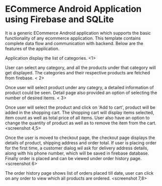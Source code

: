 # ECommerce Android Application using Firebase and SQLite

It is a generic ECommerce Android application which supports the basic functionality of any ecommerce application. 
This template contains complete data flow and communication with backend.
Below are the features of the application.

Application display the list of categories.
<1>

User can select any category, and all the products under that category will get displayed. The categories and their respective products are fetched from firebase.
< 2>

Once user will select product under any categry, a detailed information of product could be seen. 
Detail page also provided an option of selecting the number of desired items.
< 3>

Once user will select the product and click on 'Add to cart', product will be added in the shopping cart. 
The shopping cart will display items selected, item count as well as total price of all items.
User also have an option to change the quantity of product as well as to remove the item from the cart.
<screenshot 4,5>


Once the user is moved to checkout page, the checkout page displays the details of product, shipping address and order total.
If user is placing order for the first time, a customer dialog wil ask for delivery address details, along with his phone number, which will be saved in firebase database.
Finally order is placed and can be viewed under order history page.
<screenshot 6>

The order history page shows list of orders placed till date, user can click on any order to view which all products are ordered.
<screenshot 7,8>








